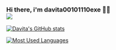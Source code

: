 ### Hi there, i'm davita00101110exe 👋🏻 <br/> ![](https://komarev.com/ghpvc/?username=davita00101110exe&color=blueviolet&style=flat-square)

[![Davita's GitHub stats](https://github-readme-stats.vercel.app/api?username=davita00101110exe&show_icons=true&theme=swift)](https://github.com/davita00101110exe/github-readme-stats)

[![Most Used Languages](https://github-readme-stats.vercel.app/api/top-langs/?username=davita00101110exe&layout=compact)](https://github.com/davita01101110exe/github-readme-stats)